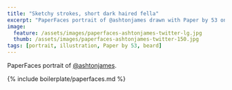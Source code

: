 ```yaml
---
title: "Sketchy strokes, short dark haired fella"
excerpt: "PaperFaces portrait of @ashtonjames drawn with Paper by 53 on an iPad."
image: 
  feature: /assets/images/paperfaces-ashtonjames-twitter-lg.jpg
  thumb: /assets/images/paperfaces-ashtonjames-twitter-150.jpg
tags: [portrait, illustration, Paper by 53, beard]
---
```


PaperFaces portrait of [@ashtonjames](http://twitter.com/ashtonjames).

{% include boilerplate/paperfaces.md %}